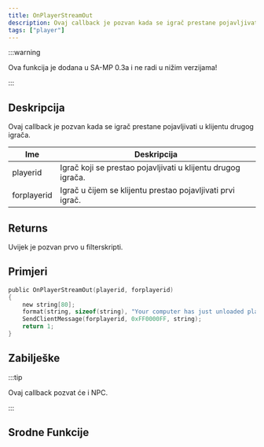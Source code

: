 ```yaml
---
title: OnPlayerStreamOut
description: Ovaj callback je pozvan kada se igrač prestane pojavljivati u klijentu drugog igrača.
tags: ["player"]
---
```


:::warning

Ova funkcija je dodana u SA-MP 0.3a i ne radi u nižim verzijama!

:::

## Deskripcija

Ovaj callback je pozvan kada se igrač prestane pojavljivati u klijentu drugog igrača.

| Ime         | Deskripcija                                                  |
| ----------- | ------------------------------------------------------------ |
| playerid    | Igrač koji se prestao pojavljivati u klijentu drugog igrača. |
| forplayerid | Igrač u čijem se klijentu prestao pojavljivati prvi igrač.   |

## Returns

Uvijek je pozvan prvo u filterskripti.

## Primjeri

```c
public OnPlayerStreamOut(playerid, forplayerid)
{
    new string[80];
    format(string, sizeof(string), "Your computer has just unloaded player ID %d", playerid);
    SendClientMessage(forplayerid, 0xFF0000FF, string);
    return 1;
}
```

## Zabilješke

:::tip

Ovaj callback pozvat će i NPC.

:::

## Srodne Funkcije
